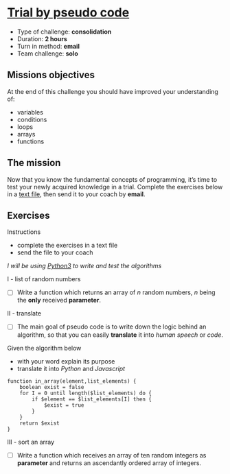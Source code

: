 # [Trial by pseudo code](https://github.com/becodeorg/BXL-Swartz-4-27/blob/master/1.The-Field/7.Algorithmic/07-trial.adoc)
* Type of challenge: **consolidation**
* Duration: **2 hours**
* Turn in method: **email**
* Team challenge: **solo**

## Missions objectives
At the end of this challenge you should have improved your understanding of:
* variables
* conditions
* loops
* arrays
* functions

## The mission
Now that you know the fundamental concepts of programming, it’s time to test your newly acquired knowledge in a trial. Complete the exercises below in a [text file](https://en.wikipedia.org/wiki/Text_file), then send it to your coach by **email**.

## Exercises
Instructions
* complete the exercises in a text file
* send the file to your coach

*I will be using [Python3](https://repl.it/languages/python3) to write and test the algorithms*

I - list of random numbers
- [ ] Write a function which returns an array of *n* random numbers, *n* being the **only** received **parameter**.

II - translate
- [ ] The main goal of pseudo code is to write down the logic behind an algorithm, so that you can easily **translate** it into *human speech* or *code*.

Given the algorithm below
* with your word explain its purpose
* translate it into *Python* and *Javascript*
```
function in_array(element,list_elements) {
	boolean exist = false
	for I = 0 until length($list_elements) do {
		if $element == $list_elements[I] then {
			$exist = true
		}
	}
	return $exist
}
```

III - sort an array
- [ ] Write a function which receives an array of ten random integers as **parameter** and returns an ascendantly ordered array of integers.
